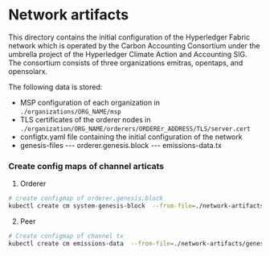 # Network artifacts

This directory contains the initial configuration of the Hyperledger Fabric network which is operated by the Carbon Accounting Consortium under the umbrella project of the Hyperledger Climate Action and Accounting SIG. The consortium consists of three organizations emitras, opentaps, and opensolarx.

The following data is stored:
- MSP configuration of each organization in `./organizations/ORG_NAME/msp`
- TLS certificates of the orderer nodes in `./organization/ORG_NAME/orderers/ORDEREr_ADDRESS/TLS/server.cert`
- configtx.yaml file containing the initial configuration of the network
- genesis-files
--- orderer.genesis.block
--- emissions-data.tx

### Create config maps of channel articats
1. Orderer
```bash
# create configmap of orderer.genesis.block
kubectl create cm system-genesis-block  --from-file=./network-artifacts/genesis-files/orderer.genesis.block -n yournamespce
```

2. Peer
```bash
# Create configmap of channel tx
kubectl create cm emissions-data  --from-file=./network-artifacts/genesis-files/emissions-data.tx -n yournamespace
```